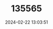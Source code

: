 ---
title: "135565"
category: "Gobio krymensis"
draft: false
date: 2024-02-22 13:03:51
languages:
  Ukrainian: ["Пічкур кримський"]
  English: ["Salgir Gudgeon"]
---